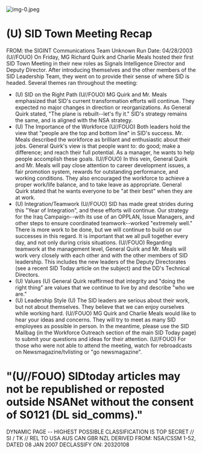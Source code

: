 ![img-0.jpeg](img-0.jpeg)

# (U) SID Town Meeting Recap 

FROM: the SIGINT Communications Team
Unknown
Run Date: 04/28/2003
(U//FOUO) On Friday, MG Richard Quirk and Charlie Meals hosted their first SID Town Meeting in their new roles as Signals Intelligence Director and Deputy Director. After introducing themselves and the other members of the SID Leadership Team, they went on to provide their sense of where SID is headed. Several themes ran throughout the meeting:

- (U) SID on the Right Path
(U//FOUO) MG Quirk and Mr. Meals emphasized that SID's current transformation efforts will continue. They expected no major changes in direction or reorganizations. As General Quirk stated, "The plane is rebuilt--let's fly it." SID's strategy remains the same, and is aligned with the NSA strategy.
- (U) The Importance of the Workforce
(U//FOUO) Both leaders hold the view that "people are the top and bottom line" in SID's success. Mr. Meals described the workforce as brilliant and enthusiastic about their jobs. General Quirk's view is that people want to: do good; make a difference; and reach their full potential. As a manager, he wants to help people accomplish these goals.
(U//FOUO) In this vein, General Quirk and Mr. Meals will pay close attention to career development issues, a fair promotion system, rewards for outstanding performance, and working conditions. They also encouraged the workforce to achieve a proper work/life balance, and to take leave as appropriate. General Quirk stated that he wants everyone to be "at their best" when they are at work.
- (U) Integration/Teamwork
(U//FOUO) SID has made great strides during this "Year of Integration", and these efforts will continue. Our strategy for the Iraq Campaign--with its use of an OPPLAN, Issue Managers, and other steps to ensure coordinated teamwork--worked "extremely well." There is more work to be done, but we will continue to build on our successes in this regard. It is important that we all pull together every day, and not only during crisis situations.
(U//FOUO) Regarding teamwork at the management level, General Quirk and Mr. Meals will work very closely with each other and with the other members of SID leadership. This includes the new leaders of the Deputy Directorates (see a recent SID Today article on the subject) and the DD's Technical Directors.
- (U) Values
(U) General Quirk reaffirmed that integrity and "doing the right thing" are values that we continue to live by and describe "who we are."
- (U) Leadership Style
(U) The SID leaders are serious about their work, but not about themselves. They believe that we can enjoy ourselves while working hard.
(U//FOUO) MG Quirk and Charlie Meals would like to hear your ideas and concerns. They will try to meet as many SID employees as possible in person. In the meantime, please use the SID Mailbag (in the Workforce Outreach section of the main SID Today page) to submit your
questions and ideas for their attention.
(U//FOUO) For those who were not able to attend the meeting, watch for rebroadcasts on Newsmagazine/tvlisting or "go newsmagazine".

# "(U//FOUO) SIDtoday articles may not be republished or reposted outside NSANet without the consent of S0121 (DL sid_comms)." 

DYNAMIC PAGE -- HIGHEST POSSIBLE CLASSIFICATION IS
TOP SECRET // SI / TK // REL TO USA AUS CAN GBR NZL
DERIVED FROM: NSA/CSSM 1-52, DATED 08 JAN 2007 DECLASSIFY ON: 20320108

